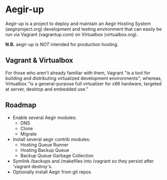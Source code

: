 Aegir-up
========

Aegir-up is a project to deploy and maintain an Aegir Hosting System
(aegirproject.org) development and testing environment that can easily be run
via Vagrant (vagrantup.com) on Virtualbox (virtualbox.org).

**N.B.** aegir-up is *NOT* intended for production hosting.


Vagrant & Virtualbox
--------------------

For those who aren't already familiar with them, Vagrant "is a tool for
building and distributing virtualized development environments"; whereas,
Virtualbox "is a general-purpose full virtualizer for x86 hardware, targeted at
server, desktop and embedded use."

Roadmap
-------

* Enable several Aegir modules:
  * DNS
  * Clone
  * Migrate
* Install several aegir contrib modules:
  * Hosting Queue Runner
  * Hosting Backup Queue
  * Backup Queue Garbage Collection
* Symlink /backups and /makefiles into /vagrant so they persist after 'vagrant
destroy's.
* Optionally install Aegir from git repos
